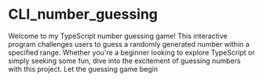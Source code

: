 # CLI_number_guessing
Welcome to my TypeScript number guessing game! This interactive program challenges users to guess a randomly generated number within a specified range. Whether you're a beginner looking to explore TypeScript or simply seeking some fun, dive into the excitement of guessing numbers with this project. Let the guessing game begin
